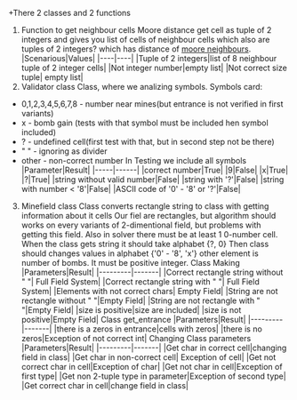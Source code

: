 +There 2 classes and 2 functions
1. Function to get neighbour cells
Moore distance get cell as tuple of 2 integers and gives you list of cells of neighbour cells  which also are tuples of 2 integers? which has distance of [moore neighbours](https://en.wikipedia.org/wiki/Moore_neighborhood).
|Scenarious|Values|
|----|----|
|Tuple of 2 integers|list of 8 neighbour tuple of 2 integer cells|
|Not integer number|empty list|
|Not correct size tuple| empty list|
2. Validator class
Class, where we analizing symbols.
Symbols card:
 - 0,1,2,3,4,5,6,7,8 - number near mines(but entrance is not verified in first variants)
 - x - bomb gain (tests with that symbol must be included hen symbol included)
 - ? - undefined cell(first test with that, but in second step not be there)
 - " " - ignoring as divider
 - other - non-correct number
 In Testing we include all symbols
 |Parameter|Result|
 |-----|------|
 |correct number|True|
 |9|False|
 |x|True|
 |?|True|
 |string without valid number|False|
 |string with '?'|False|
 |string with number < '8'|False|
 |ASCII code of '0' - '8' or '?'|False|
3. Minefield class
Class converts rectangle string to class with getting information about it cells
Our fiel are rectangles, but algorithm should works on every variants of 2-dimentional field, but problems with getting this field.
Also in solver there must be at least 1 0-number cell.
When the class gets string it should take alphabet {?, 0}
Then class should changes values in alphabet {'0' - '8', 'x'}
other element is number of bombs. It must be positive integer.
Class Making
|Parameters|Result|
|---------|-------|
|Correct rectangle string without " "| Full Field System|
|Correct rectangle string with " "| Full Field System|
|Elements with not correct chars| Empty Field|
|String are not rectangle without " "|Empty Field|
|String are not rectangle with " "|Empty Field|
|size is positive|size are included|
|size is not positive|Empty Field|
Class get_entrance
|Parameters|Result|
|---------|-------|
|there is a zeros in entrance|cells with zeros|
|there is no zeros|Exception of not correct int|
Changing Class parameters
|Parameters|Result|
|---------|-------|
|Get char in correct cell|changing field in class|
|Get char in non-correct cell| Exception of cell|
|Get not correct char in cell|Exception of char|
|Get not char in cell|Exception of first type|
|Get non 2-tuple type in parameter|Exception of second type|
|Get correct char in cell|change field in class|
